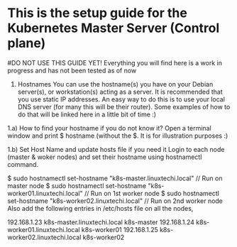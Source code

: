 # This is the setup guide for the Kubernetes Master Server (Control plane)

#DO NOT USE THIS GUIDE YET!
Everything you will find here is a work in progress and has not been tested as of now

1) Hostnames
You can use the hostname(s) you have on your Debian server(s), or workstation(s) acting as a server.
It is recommended that you use static IP addresses. An easy way to do this is to use your local DNS server (for many this will be their router). Some examples of how to do that will be linked here in a little bit of time :)

1.a) How to find your hostname if you do not know it?
Open a terminal window and print
$ hostname  (without the $. It is for illustration purposes :)


1.b) Set Host Name and update hosts file if you need it
Login to each node (master & woker nodes) and set their hostname using hostnamectl command.

$ sudo hostnamectl set-hostname "k8s-master.linuxtechi.local"      // Run on master node
$ sudo hostnamectl set-hostname "k8s-worker01.linuxtechi.local"    // Run on 1st worker node
$ sudo hostnamectl set-hostname "k8s-worker02.linuxtechi.local"    // Run on 2nd worker node
Also add the following entries in /etc/hosts file on all the nodes,

192.168.1.23   k8s-master.linuxtechi.local     k8s-master
192.168.1.24   k8s-worker01.linuxtechi.local   k8s-worker01
192.168.1.25   k8s-worker02.linuxtechi.local   k8s-worker02

